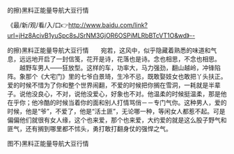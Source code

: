 的擦)黑料正能量导航大豆行情

《最/新/观/看/入/口👉http://www.baidu.com/link?url=jHz8AcivB1yuSpc8sJSrNM3GjOR6OSPiMLRbBTcVT1O&wd》--

的擦)黑料正能量导航大豆行情　　宛若，这风中，似乎隐藏着熟悉的味道和气息，远远地开启了一封信笺，花开是诗，花落也是诗。念也相思，不念也相思。
　　越野车男人——狂放型。这样的车，功率大，马力强劲，翻山越岭，冲锋陷阵。象那个《大宅门》里的七爷白景琦，生冷不忌，既敢娶妓女也敢把丫头扶正。爱的时候不惜为了你和整个世界闹翻，不爱的时候把你搁在雪洞，一耗就是半辈子。说他没良心，不对，说他没爱心，好象也不对。他温柔的时候挺温柔，那是他在乎你；他冷酷的时候当着你的面和别人打情骂俏－－专门气你。这种男人，爱的时候，他是“爷”，不爱了，他是“活土匪”，无论哪一种，等闲女人都惹不起。可是偏偏他们就很有女人缘，这个也来爱，那个也来爱，大约爱的就是这么股子野气和匪气，还有搁到哪里都不怵头，勇打敢打翻身仗的强悍之气。





图不)黑料正能量导航大豆行情
